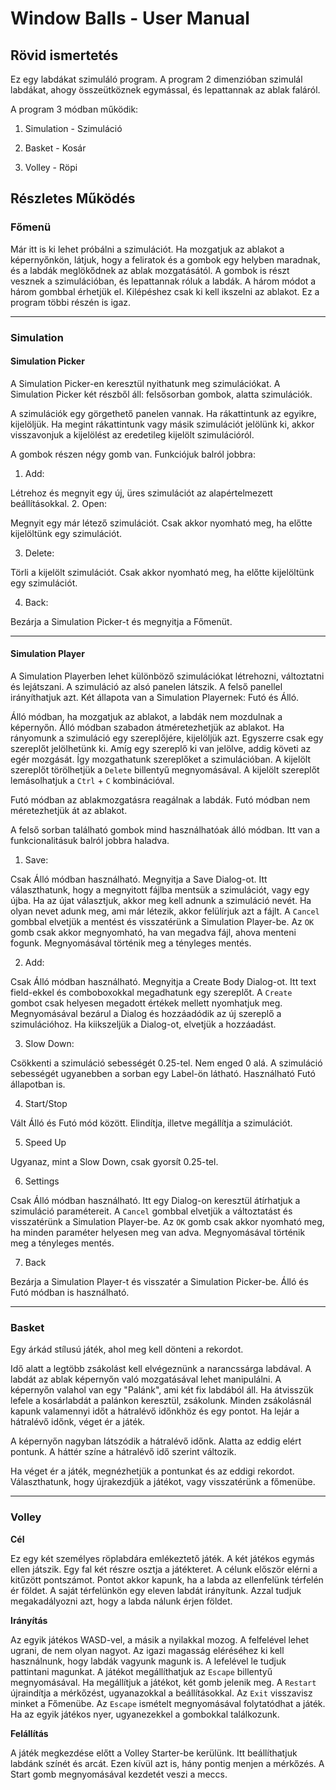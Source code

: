 # Window Balls - User Manual
## Rövid ismertetés

Ez egy labdákat szimuláló program.
A program 2 dimenzióban szimulál labdákat, ahogy összeütköznek egymással, és lepattannak az ablak faláról.

A program 3 módban működik:

1. Simulation - Szimuláció

2. Basket - Kosár

3. Volley - Röpi

## Részletes Működés

### Főmenü

Már itt is ki lehet próbálni a szimulációt. Ha mozgatjuk az ablakot a képernyőnkön, látjuk, hogy a feliratok és a gombok egy helyben maradnak, és a labdák meglökődnek az ablak mozgatásától. A gombok is részt vesznek a szimulációban, és lepattannak róluk a labdák. A három módot a három gombbal érhetjük el.
Kilépéshez csak ki kell ikszelni az ablakot. Ez a program többi részén is igaz.

---

### Simulation

#### Simulation Picker

A Simulation Picker-en keresztül nyithatunk meg szimulációkat.
A Simulation Picker két részből áll: felsősorban gombok, alatta szimulációk.

A szimulációk egy görgethető panelen vannak. Ha rákattintunk az egyikre, kijelöljük. Ha megint rákattintunk vagy másik szimulációt jelölünk ki, akkor visszavonjuk a kijelölést az eredetileg kijelölt szimulációról.

A gombok részen négy gomb van. Funkciójuk balról jobbra:

1. Add:

Létrehoz és megnyit egy új, üres szimulációt az alapértelmezett beállításokkal.
2. Open:

Megnyit egy már létező szimulációt. Csak akkor nyomható meg, ha előtte kijelöltünk egy szimulációt.

3. Delete:

Törli a kijelölt szimulációt. Csak akkor nyomható meg, ha előtte kijelöltünk egy szimulációt.

4. Back:

Bezárja a Simulation Picker-t és megnyitja a Főmenüt.

---

#### Simulation Player

A Simulation Playerben lehet különböző szimulációkat létrehozni, változtatni és lejátszani.
A szimuláció az alsó panelen látszik. A felső panellel irányíthatjuk azt.
Két állapota van a Simulation Playernek: Futó és Álló.

Álló módban, ha mozgatjuk az ablakot, a labdák nem mozdulnak a képernyőn.
Álló módban szabadon átméretezhetjük az ablakot.
Ha rányomunk a szimuláció egy szereplőjére, kijelöljük azt. Egyszerre csak egy szereplőt jelölhetünk ki.
Amíg egy szereplő ki van jelölve, addig követi az egér mozgását. Így mozgathatunk szereplőket a szimulációban.
A kijelölt szereplőt törölhetjük a `Delete` billentyű megnyomásával.
A kijelölt szereplőt lemásolhatjuk a `Ctrl` + `C` kombinációval.

Futó módban az ablakmozgatásra reagálnak a labdák.
Futó módban nem méretezhetjük át az ablakot.

A felső sorban található gombok mind használhatóak álló módban. Itt van a funkcionalitásuk balról jobbra haladva.

1. Save:

Csak Álló módban használható.
Megnyitja a Save Dialog-ot. Itt választhatunk, hogy a megnyitott fájlba mentsük a szimulációt, vagy egy újba.
Ha az újat választjuk, akkor meg kell adnunk a szimuláció nevét.
Ha olyan nevet adunk meg, ami már létezik, akkor felülírjuk azt a fájlt.
A `Cancel` gombbal elvetjük a mentést és visszatérünk a Simulation Player-be.
Az `OK` gomb csak akkor megnyomható, ha van megadva fájl, ahova menteni fogunk.
Megnyomásával történik meg a tényleges mentés.

2. Add:

Csak Álló módban használható.
Megnyitja a Create Body Dialog-ot. Itt text field-ekkel és comboboxokkal megadhatunk egy szereplőt.
A `Create` gombot csak helyesen megadott értékek mellett nyomhatjuk meg.
Megnyomásával bezárul a Dialog és hozzáadódik az új szereplő a szimulációhoz.
Ha kiikszeljük a Dialog-ot, elvetjük a hozzáadást.

3. Slow Down:

Csökkenti a szimuláció sebességét 0.25-tel. Nem enged 0 alá.
A szimuláció sebességét ugyanebben a sorban egy Label-ön látható.
Használható Futó állapotban is.

4. Start/Stop

Vált Álló és Futó mód között. Elindítja, illetve megállítja a szimulációt.

5. Speed Up

Ugyanaz, mint a Slow Down, csak gyorsít 0.25-tel.

6. Settings

Csak Álló módban használható.
Itt egy Dialog-on keresztül átírhatjuk a szimuláció paramétereit.
A `Cancel` gombbal elvetjük a változtatást és visszatérünk a Simulation Player-be.
Az `OK` gomb csak akkor nyomható meg, ha minden paraméter helyesen meg van adva.
Megnyomásával történik meg a tényleges mentés.

7. Back

Bezárja a Simulation Player-t és visszatér a Simulation Picker-be.
Álló és Futó módban is használható.

---

### Basket

Egy árkád stílusú játék, ahol meg kell dönteni a rekordot.

Idő alatt a legtöbb zsákolást kell elvégeznünk a narancssárga labdával.
A labdát az ablak képernyőn való mozgatásával lehet manipulálni.
A képernyőn valahol van egy "Palánk", ami két fix labdából áll.
Ha átvisszük lefele a kosárlabdát a palánkon keresztül, zsákolunk.
Minden zsákolásnál kapunk valamennyi időt a hátralévő időnkhöz és egy pontot.
Ha lejár a hátralévő időnk, véget ér a játék.

A képernyőn nagyban látszódik a hátralévő időnk.
Alatta az eddig elért pontunk.
A háttér színe a hátralévő idő szerint változik.

Ha véget ér a játék, megnézhetjük a pontunkat és az eddigi rekordot.
Választhatunk, hogy újrakezdjük a játékot, vagy visszatérünk a főmenübe.

---

### Volley

**Cél**

Ez egy két személyes röplabdára emlékeztető játék.
A két játékos egymás ellen játszik.
Egy fal két részre osztja a játékteret.
A célunk először elérni a kitűzött pontszámot.
Pontot akkor kapunk, ha a labda az ellenfelünk térfelén ér földet.
A saját térfelünkön egy eleven labdát irányítunk.
Azzal tudjuk megakadályozni azt, hogy a labda nálunk érjen földet.

**Irányítás**

Az egyik játékos WASD-vel, a másik a nyilakkal mozog.
A felfelével lehet ugrani, de nem olyan nagyot.
Az igazi magasság eléréséhez ki kell használnunk, hogy labdák vagyunk magunk is.
A lefelével le tudjuk pattintani magunkat.
A játékot megállíthatjuk az `Escape` billentyű megnyomásával.
Ha megállítjuk a játékot, két gomb jelenik meg.
A `Restart` újraindítja a mérkőzést, ugyanazokkal a beállításokkal.
Az `Exit` visszavisz minket a Főmenübe.
Az `Escape` ismételt megnyomásával folytatódhat a játék.
Ha az egyik játékos nyer, ugyanezekkel a gombokkal találkozunk.

**Felállítás**

A játék megkezdése előtt a Volley Starter-be kerülünk.
Itt beállíthatjuk labdánk színét és arcát.
Ezen kívül azt is, hány pontig menjen a mérkőzés.
A Start gomb megnyomásával kezdetét veszi a meccs.
